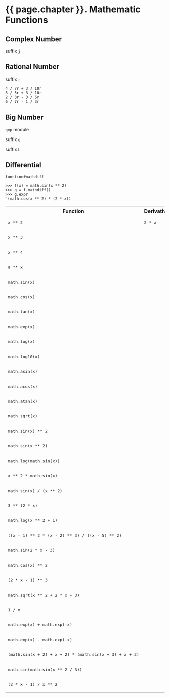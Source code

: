 # {{ page.chapter }}. Mathematic Functions

## Complex Number

suffix `j`

## Rational Number

suffix `r`

    4 / 7r + 3 / 10r
	3 / 5r + 3 / 10r
	2 / 3r - 3 / 5r
	6 / 7r - 1 / 3r


## Big Number

`gmp` module

suffix `q`

suffix `L`

## Differential

`function#mathdiff`

    >>> f(x) = math.sin(x ** 2)
    >>> g = f.mathdiff()
	>>> g.expr
	`(math.cos(x ** 2) * (2 * x))
	

<table>
<tr><th>Function</th><th>Derivative</th></tr>
<tr><td><pre>x ** 2</pre></td><td><pre>2 * x</pre></td></tr>
<tr><td><pre>x ** 3</pre></td><td><pre> </pre></td></tr>
<tr><td><pre>x ** 4</pre></td><td><pre> </pre></td></tr>
<tr><td><pre>a ** x</pre></td><td><pre> </pre></td></tr>
<tr><td><pre>math.sin(x)</pre></td><td><pre> </pre></td></tr>
<tr><td><pre>math.cos(x)</pre></td><td><pre> </pre></td></tr>
<tr><td><pre>math.tan(x)</pre></td><td><pre> </pre></td></tr>
<tr><td><pre>math.exp(x)</pre></td><td><pre> </pre></td></tr>
<tr><td><pre>math.log(x)</pre></td><td><pre> </pre></td></tr>
<tr><td><pre>math.log10(x)</pre></td><td><pre> </pre></td></tr>
<tr><td><pre>math.asin(x)</pre></td><td><pre> </pre></td></tr>
<tr><td><pre>math.acos(x)</pre></td><td><pre> </pre></td></tr>
<tr><td><pre>math.atan(x)</pre></td><td><pre> </pre></td></tr>
<tr><td><pre>math.sqrt(x)</pre></td><td><pre> </pre></td></tr>
<tr><td><pre>math.sin(x) ** 2</pre></td><td><pre> </pre></td></tr>
<tr><td><pre>math.sin(x ** 2)</pre></td><td><pre> </pre></td></tr>
<tr><td><pre>math.log(math.sin(x))</pre></td><td><pre> </pre></td></tr>
<tr><td><pre>x ** 2 * math.sin(x)</pre></td><td><pre> </pre></td></tr>
<tr><td><pre>math.sin(x) / (x ** 2)</pre></td><td><pre> </pre></td></tr>
<tr><td><pre>3 ** (2 * x)</pre></td><td><pre> </pre></td></tr>
<tr><td><pre>math.log(x ** 2 + 1)</pre></td><td><pre> </pre></td></tr>
<tr><td><pre>((x - 1) ** 2 * (x - 2) ** 3) / ((x - 5) ** 2)</pre></td><td><pre> </pre></td></tr>
<tr><td><pre>math.sin(2 * x - 3)</pre></td><td><pre> </pre></td></tr>
<tr><td><pre>math.cos(x) ** 2</pre></td><td><pre> </pre></td></tr>
<tr><td><pre>(2 * x - 1) ** 3</pre></td><td><pre> </pre></td></tr>
<tr><td><pre>math.sqrt(x ** 2 + 2 * x + 3)</pre></td><td><pre> </pre></td></tr>
<tr><td><pre>1 / x</pre></td><td><pre> </pre></td></tr>
<tr><td><pre>math.exp(x) + math.exp(-x)</pre></td><td><pre> </pre></td></tr>
<tr><td><pre>math.exp(x) - math.exp(-x)</pre></td><td><pre> </pre></td></tr>
<tr><td><pre>(math.sin(x + 2) + x + 2) * (math.sin(x + 3) + x + 3)</pre></td><td><pre> </pre></td></tr>
<tr><td><pre>math.sin(math.sin(x ** 2 / 3))</pre></td><td><pre> </pre></td></tr>
<tr><td><pre>(2 * x - 1) / x ** 2</pre></td><td><pre> </pre></td></tr>
</table>
